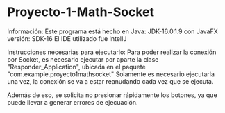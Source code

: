 # Proyecto-1-Math-Socket
Información:
Este programa está hecho en Java: JDK-16.0.1.9 con JavaFX versión: SDK-16
El IDE utilizado fue IntelIJ

Instrucciones necesarias para ejecutarlo:
Para poder realizar la conexión por Socket, es necesario ejecutar por aparte la clase "Responder_Application", ubicada en el paquete "com.example.proyecto1mathsocket"
Solamente es necesario ejecutarla una vez, la conexión se va a estar reanudando cada vez que se ejecuta.

Además de eso, se solicita no presionar rápidamente los botones, ya que puede llevar a generar errores de ejecuación.
